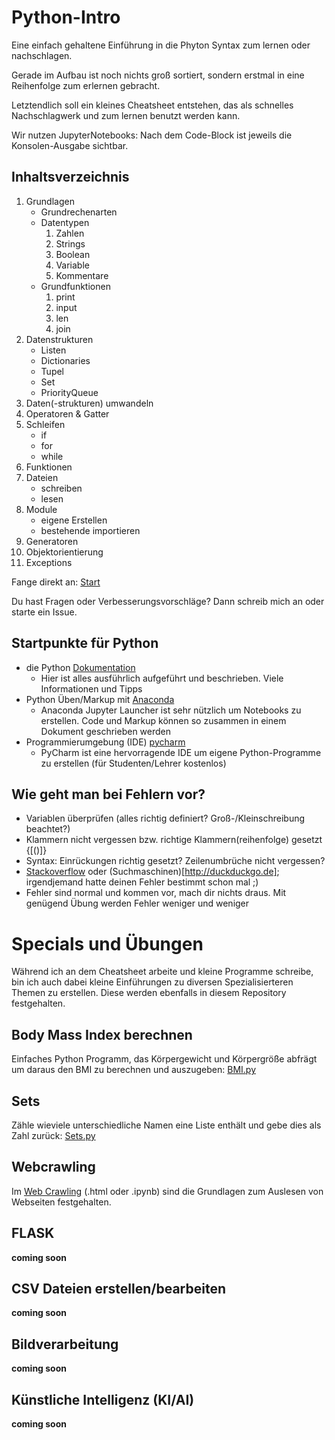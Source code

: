 # Python-Intro
Eine einfach gehaltene Einführung in die Phyton Syntax zum lernen oder nachschlagen.

Gerade im Aufbau ist noch nichts groß sortiert, sondern erstmal in eine Reihenfolge zum erlernen gebracht.

Letztendlich soll ein kleines Cheatsheet entstehen, das als schnelles Nachschlagwerk und zum lernen benutzt werden kann.

Wir nutzen JupyterNotebooks: Nach dem Code-Block ist jeweils die Konsolen-Ausgabe sichtbar.

## Inhaltsverzeichnis
 1. Grundlagen
    - Grundrechenarten
    - Datentypen 
       1. Zahlen
       2. Strings
       3. Boolean
       4. Variable
       5. Kommentare
    - Grundfunktionen
       1. print
       2. input
       3. len
       4. join
 2. Datenstrukturen
    - Listen
    - Dictionaries
    - Tupel
    - Set
    - PriorityQueue
 3. Daten(-strukturen) umwandeln
 4. Operatoren & Gatter
 5. Schleifen 
     - if
     - for
     - while
 6. Funktionen
 7. Dateien 
     - schreiben
     - lesen
 8. Module 
     - eigene Erstellen
     - bestehende importieren
 9. Generatoren
 10. Objektorientierung
 11. Exceptions

Fange direkt an: [Start](Python-Syntax.ipynb)

Du hast Fragen oder Verbesserungsvorschläge? Dann schreib mich an oder starte ein Issue.

## Startpunkte für Python
- die Python [Dokumentation](https://docs.python.org/3/)
    - Hier ist alles ausführlich aufgeführt und beschrieben. Viele Informationen und Tipps
- Python Üben/Markup mit [Anaconda](http://anaconda.com)
    - Anaconda Jupyter Launcher ist sehr nützlich um Notebooks zu erstellen. Code und Markup können so zusammen in einem Dokument geschrieben werden
- Programmierumgebung (IDE) [pycharm](https://www.jetbrains.com/pycharm/)
    - PyCharm ist eine hervorragende IDE um eigene Python-Programme zu erstellen (für Studenten/Lehrer kostenlos)

## Wie geht man bei Fehlern vor?
- Variablen überprüfen (alles richtig definiert? Groß-/Kleinschreibung beachtet?)
- Klammern nicht vergessen bzw. richtige Klammern(reihenfolge) gesetzt {[()]}
- Syntax: Einrückungen richtig gesetzt? Zeilenumbrüche nicht vergessen?
- [Stackoverflow](http://www.stackoverflow.com) oder (Suchmaschinen)[http://duckduckgo.de]; irgendjemand hatte deinen Fehler bestimmt schon mal ;)
- Fehler sind normal und kommen vor, mach dir nichts draus. Mit genügend Übung werden Fehler weniger und weniger

# Specials und Übungen
Während ich an dem Cheatsheet arbeite und kleine Programme schreibe, bin ich auch dabei kleine Einführungen zu diversen Spezialisierteren Themen zu erstellen. Diese werden ebenfalls in diesem Repository festgehalten.

## Body Mass Index berechnen
Einfaches Python Programm, das Körpergewicht und Körpergröße abfrägt um daraus den BMI zu berechnen und auszugeben: [BMI.py](uebung/bmi.py)

## Sets
Zähle wieviele unterschiedliche Namen eine Liste enthält und gebe dies als Zahl zurück: [Sets.py](uebung/sets.py)

## Webcrawling
Im  [Web Crawling](Web%20Crawling.ipynb) (.html oder .ipynb) sind die Grundlagen zum Auslesen von Webseiten festgehalten.

## FLASK
**coming soon**

## CSV Dateien erstellen/bearbeiten
**coming soon**


## Bildverarbeitung
**coming soon**

## Künstliche Intelligenz (KI/AI)
**coming soon**


